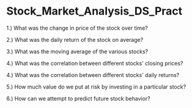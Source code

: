 # Stock_Market_Analysis_DS_Pract

1.) What was the change in price of the stock over time?

2.) What was the daily return of the stock on average?

3.) What was the moving average of the various stocks?

4.) What was the correlation between different stocks' closing prices?

4.) What was the correlation between different stocks' daily returns?

5.) How much value do we put at risk by investing in a particular stock?

6.) How can we attempt to predict future stock behavior?
